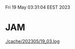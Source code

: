 Fri 19 May 03:31:04 EEST 2023
# JAM
<a href='./cache/202305/19_03.log'>./cache/202305/19_03.log</a>
